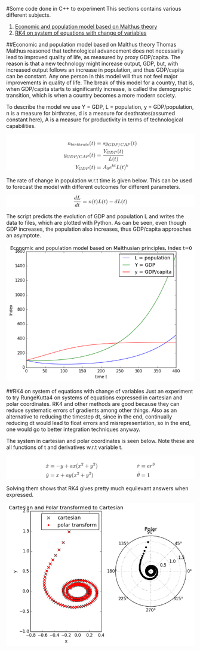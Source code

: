 #Some code done in C++ to experiment
This sections contains various different subjects.  

1. [Economic and population model based on Malthus theory](https://github.com/mintDan/Cppcode#economic-and-population-model-based-on-malthus-theory)
2. [RK4 on system of equations with change of variables](https://github.com/mintDan/Cppcode#rk4-on-system-of-equations-with-change-of-variables)


##Economic and population model based on Malthus theory
Thomas Malthus reasoned that technological advancement does not necessarily lead to improved quality of life, as measured by proxy GDP/capita.
The reason is that a new technology might increase output, GDP, but, with increased output follows an increase in population, and thus GDP/capita can be constant.
Any one person in this model will thus not feel major improvements in quality of life. The break of this model for a country, that is, when GDP/capita starts to significantly increase,
is called the demographic transition, which is when a country becomes a more modern society.

To describe the model we use Y = GDP, L = population, y = GDP/population, n is a measure for birthrates, d is a measure for deathrates(assumed constant here),
A is a measure for productivity in terms of technological capabilities.

![n](https://github.com/mintDan/Cppcode/blob/master/figs/n.png)

The rate of change in population w.r.t time is given below. This can be used to forecast the model with different outcomes for different parameters.

![L](https://github.com/mintDan/Cppcode/blob/master/figs/L.png)

The script predicts the evolution of GDP and population L and writes the data to files, which are plotted with Python.
As can be seen, even though GDP increases, the population also increases, thus GDP/capita approaches an asymptote.

![Malthus](https://github.com/mintDan/Cppcode/blob/master/figs/Malthus.png)


##RK4 on system of equations with change of variables
Just an experiment to try RungeKutta4 on systems of equations expressed in cartesian and polar coordinates. RK4 and other methods are good because they can reduce systematic errors of gradients among other things.
Also as an alternative to reducing the timestep dt, since in the end, continually reducing dt would lead to float errors and misrepresentation, so in the end, one would go to better integration techniques anyway.

The system in cartesian and polar coordinates is seen below. Note these are all functions of t and derivatives w.r.t variable t.

![xysystem](https://github.com/mintDan/Cppcode/blob/master/figs/xysystem.png)

Solving them shows that RK4 gives pretty much equilevant answers when expressed.

![pp](https://github.com/mintDan/Cppcode/blob/master/figs/PP.png)


